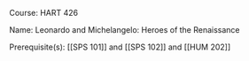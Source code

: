 




Course: HART 426

Name: Leonardo and Michelangelo: Heroes of the Renaissance

Prerequisite(s): [[SPS 101]] and [[SPS 102]] and [[HUM 202]]